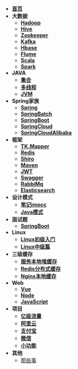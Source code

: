 * [**首页**](/)
* **大数据**
  * [**Hadoop**](/大数据/Hadoop/doc/centos7安装Hadoop超级详细过程踩过的坑香菇.md)
  * [**Hive**](/大数据/Hive/doc/Hive安装与配置详解.md)
  * [**Zookeeper**](/大数据/Zookeeper/doc/Zookeeper+Kafka集群搭建.md)
  * [**Kafka**](/大数据/Kafka/doc/CentOS7搭建Kafka.md)
  * [**Hbase**](/大数据/Hbase/doc/HBASE安装与配置.md)
  * [**Flume**](/大数据/Flume/doc/Flume框架基础.md)
  * [**Scala**](/大数据/Scala/doc/Scala安装.md)
  * [**Spark**](/大数据/Spark/doc/Spark的安装及配置（单机版）.md)
* **JAVA**
  * [**集合**](/JAVA/Collection集合/README.md)
  * [**多线程**](/JAVA/Thread多线程/README.md)
  * [**JVM**](/JAVA/JVM/README.md)
* **Spring家族**
  * [**Spring**](/JAVA/Spring/README.md)
  * [**SpringBatch**](/JAVA/SpringBatch/doc/springbatch入门笔记.md)
  * [**SpringBoot**](/JAVA/SpringBoot/doc/springboot项目个人通用构建.md)
  * [**SpringCloud**](/JAVA/SpringCloud/doc/SpringCloud服务治理Eureka.md)
  * [**SpringCloudAlibaba**](/JAVA/SpringCloudAlibaba/doc/springcloudAlibaba初步探索.md)
* **框架**
  * [**TK.Mapper**](/JAVA/通用mapper/doc/通用TkMapper时开启Mybatis的二级缓存.md)
  * [**Redis**](/JAVA/Redis/doc/Redis详解.md)
  * [**Shiro**](/JAVA/Shiro/doc/Shiro权限注解.md)
  * [**Maven**](/JAVA/Maven/doc/2019-08-24-maven导入alipay-sdk-java包到本地仓库.md)
  * [**JWT**](/JAVA/JWT/doc/JWT初篇.md)
  * [**Swagger**](/JAVA/Swagger/doc/swagger2注解说明.md)  
  * [**RabbiMq**](/JAVA/RabbitMq/doc/windows10环境下的RabbitMQ安装步骤.md) 
  * [**Elasticsearch**](/JAVA/Elasticsearch/doc/Elasticsearch用logstash增量导入Mysql数据.md) 
* **设计模式**
  * [**笔记imocc**](/imocc/design_pattern/README.md)
  * [**Java模式**](/设计模式/README.md)
* **面试题**
  * [**SpringBoot**](/面试题/SpringBoot/doc/SpringBoot面试，一个问题就干趴下了.md)
* **Linux**
  * [**Linux初级入门**](/LINUX/Linux初级入门/doc/linxu随手记.md)
  * [**Linux中级篇**](/LINUX/Linux中级篇/doc/基础命令常用命令.md)
* **三级缓存** 
  * [**服务本地堆缓存**](/缓存/服务本地堆缓存/doc/SpringBoot整合Ehcache实现缓存功能.md)
  * [**Redis分布式缓存**](/缓存/Redis分布式缓存/doc/Redis中的LRU淘汰策略分析.md)
  * [**Nginx本地缓存**](/缓存/Nginx本地缓存/doc/1.md)
* **Web** 
  * [**Vue**](/WEB/Vue/README.md)
  * [**Node**](/WEB/Node/README.md)
  * [**JavaScript**](/WEB/JavaScript/README.md)
* **项目** 
  * [**亿级流量**](/亿级流量电商详情页系统实战/README.md)  
  * [**阿里云**](/项目/阿里云/阿里云的短信服务发送手机验证码.md)  
  * [**支付宝**](/项目/支付宝/支付宝集成-当面付.md)  
  * [**微信**](/项目/微信/微信支付集成-扫码支付.md)  
  * [**小功能**](/项目/小功能/SpringBoot+Quartz+SpringBatch实现动态配置定时任务及批处理数据库读取导入多个文件.md)  
* **其他** 
  * [那些事](/其他/others/doc/内网穿透工具-frp在Windos服务器搭建.md)    
  
